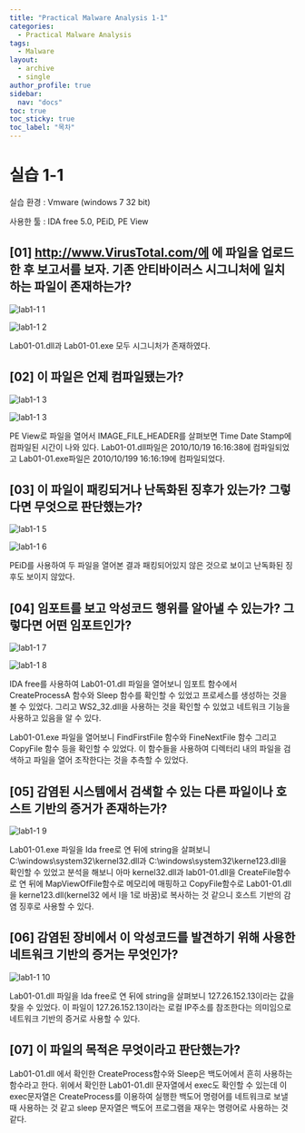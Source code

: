 ```yaml
---
title: "Practical Malware Analysis 1-1"
categories:
  - Practical Malware Analysis
tags:
  - Malware
layout:
  - archive
  - single
author_profile: true
sidebar:
  nav: "docs"
toc: true
toc_sticky: true
toc_label: "목차"
---
```


# 실습 1-1

실습 환경 : Vmware (windows 7 32 bit)

사용한 툴 : IDA free 5.0, PEiD, PE View

## [01] http://www.VirusTotal.com/에 에 파일을 업로드한 후 보고서를 보자. 기존 안티바이러스 시그니처에 일치하는 파일이 존재하는가?

![lab1-1 1](https://user-images.githubusercontent.com/91646923/135555473-8bbe0133-ca23-4af2-a870-c61950f64de5.JPG)
  
![lab1-1 2](https://user-images.githubusercontent.com/91646923/135555475-4942eb4f-e3a0-47ab-95a9-5a42f1091b7e.JPG)
  
Lab01-01.dll과 Lab01-01.exe 모두 시그니처가 존재하였다.
  
## [02] 이 파일은 언제 컴파일됐는가?
  
![lab1-1 3](https://user-images.githubusercontent.com/91646923/135555636-9bb4b8a4-3f7f-44c9-ad04-f37e6caf39ab.JPG)
  
![lab1-1 3](https://user-images.githubusercontent.com/91646923/135555645-3a5e9378-4461-41b4-a575-de8b23767e0c.JPG)
  
PE View로 파일을 열어서 IMAGE_FILE_HEADER를 살펴보면 Time Date Stamp에 컴파일된 시간이 나와 있다.
Lab01-01.dll파일은 2010/10/19 16:16:38에 컴파일되었고 Lab01-01.exe파일은 2010/10/199 16:16:19에 컴파일되었다.

## [03] 이 파일이 패킹되거나 난독화된 징후가 있는가? 그렇다면 무엇으로 판단했는가?

![lab1-1 5](https://user-images.githubusercontent.com/91646923/135555745-2fc574d2-7fc3-4bbc-9541-9ae751e7872e.JPG)

![lab1-1 6](https://user-images.githubusercontent.com/91646923/135555753-1946199e-41e8-4f83-8ea8-986f7f0b20b6.JPG)

PEiD를 사용하여 두 파일을 열어본 결과 패킹되어있지 않은 것으로 보이고 난독화된 징후도 보이지 않았다.

## [04] 임포트를 보고 악성코드 행위를 알아낼 수 있는가? 그렇다면 어떤 임포트인가?

![lab1-1 7](https://user-images.githubusercontent.com/91646923/135555779-21045a6b-3687-4b4a-a51a-a39178f06210.JPG)

![lab1-1 8](https://user-images.githubusercontent.com/91646923/135555796-32ec09b4-c35a-4122-862e-796d06150693.JPG)

IDA free를 사용하여 Lab01-01.dll 파일을 열어보니 임포트 함수에서 CreateProcessA 함수와 Sleep 함수를 확인할 수 있었고 프로세스를 생성하는 것을 볼 수 있었다. 그리고  WS2_32.dll을 사용하는 것을 확인할 수 있었고  네트워크 기능을 사용하고 있음을 알 수 있다.

Lab01-01.exe 파일을 열어보니 FindFirstFile 함수와 FineNextFile 함수 그리고 CopyFile 함수 등을 확인할 수 있었다. 이 함수들을 사용하여 디렉터리 내의 파일을 검색하고 파일을 열어 조작한다는 것을 추측할 수 있었다.

## [05] 감염된 시스템에서 검색할 수 있는 다른 파일이나 호스트 기반의 증거가 존재하는가?

![lab1-1 9](https://user-images.githubusercontent.com/91646923/135555825-ee0e5c0e-1eb4-4740-88e4-7e8e2bddc8e0.JPG)

Lab01-01.exe 파일을 Ida free로 연 뒤에 string을 살펴보니 C:\\windows\\system32\\kernel32.dll과 C:\\windows\\system32\\kerne123.dll을 확인할 수 있었고 분석을 해보니 아마 kernel32.dll과 lab01-01.dll을 CreateFile함수로 연 뒤에 MapViewOfFile함수로 메모리에 매핑하고 CopyFile함수로 Lab01-01.dll을 kerne123.dll(kernel32 에서 l을 1로 바꿈)로 복사하는 것 같으니 호스트 기반의 감염 징후로 사용할 수 있다.

## [06] 감염된 장비에서 이 악성코드를 발견하기 위해 사용한 네트워크 기반의 증거는 무엇인가?

![lab1-1 10](https://user-images.githubusercontent.com/91646923/135555835-5de43250-599b-4412-ac21-57e88928858e.JPG)

Lab01-01.dll 파일을 Ida free로 연 뒤에 string을 살펴보니 127.26.152.13이라는 값을 찾을 수 있었다. 이 파일이 127.26.152.13이라는 로컬 IP주소를 참조한다는 의미임으로 네트워크 기반의 증거로 사용할 수 있다.

## [07] 이 파일의 목적은 무엇이라고 판단했는가?

Lab01-01.dll 에서 확인한 CreateProcess함수와 Sleep은 백도어에서 흔히 사용하는 함수라고 한다. 위에서 확인한 Lab01-01.dll 문자열에서 exec도 확인할 수 있는데 이 exec문자열은 CreateProcess를 이용하여 실행한 백도어 명령어를 네트워크로 보낼 때 사용하는 것 같고 sleep 문자열은 백도어 프로그램을 재우는 명령어로 사용하는 것 같다.
